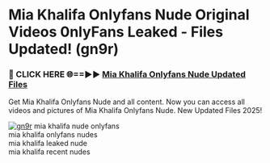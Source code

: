 # Mia Khalifa Onlyfans Nude Original Videos 0nlyFans Leaked - Files Updated! (gn9r)

<h3>🔴 CLICK HERE 🌐==►► <a href="https://tinyurl.com/5h6xmrr3" rel="nofollow">Mia Khalifa Onlyfans Nude Updated Files</a></h3>

Get Mia Khalifa Onlyfans Nude and all content. Now you can access all videos and pictures of Mia Khalifa Onlyfans Nude. New Updated Files 2025!

[![gn9r](https://i.imgur.com/KVD873Z.gif)](https://tinyurl.com/5h6xmrr3)
mia khalifa nude onlyfans<br>
mia khalifa onlyfans nudes<br>
mia khalifa leaked nude<br>
mia khalifa recent nudes